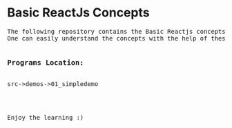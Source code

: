 <h1>Basic ReactJs Concepts</h1>
<pre>
The following repository contains the Basic Reactjs concepts based programs.
One can easily understand the concepts with the help of these programs.

<h3>Programs Location:</h3>
src->demos->01_simpledemo<br><br>

Enjoy the learning :)
</pre>
